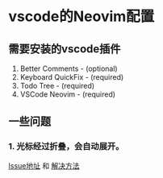 # vscode的Neovim配置

## 需要安装的vscode插件

1. Better Comments - (optional)
2. Keyboard QuickFix - (required)
3. Todo Tree - (required)
4. VSCode Neovim - (required)

## 一些问题

### 1. 光标经过折叠，会自动展开。

[Issue地址](https://github.com/vscode-neovim/vscode-neovim/pull/502) 和 [解决方法](https://github.com/vscode-neovim/vscode-neovim/pull/502/commits/266817e84d9e0f6bf63579f5c0798844b47fdf5fku)